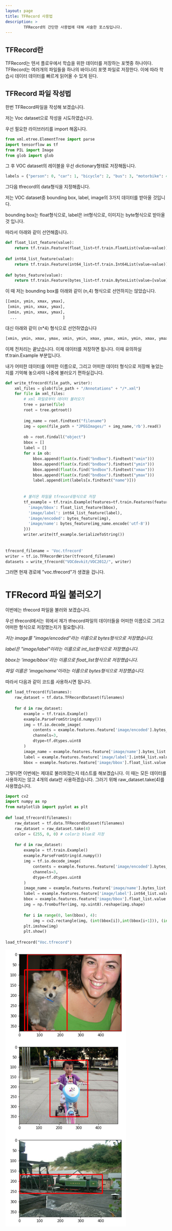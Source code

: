 ```yaml
---
layout: page
title: TFRecord 사용법
description: > 
        TFRecord의 간단한 사용법에 대해 서술한 포스팅입니다.
---
```



## TFRecord란

TFRecord는 텐서 플로우에서 학습을 위한 데이터를 저장하는 포멧중 하나이다. TFRecord는 여러개의 파일들을 하나의 바이너리 포맷 파일로 저장한다. 이에 따라 학습시 데이터 데이터를 빠르게 읽어올 수 있게 된다.





## TFRecord 파일 작성법





한번 TFRecord파일을 작성해 보겠습니다.

저는 Voc dataset으로 작성을 시도하였습니다.



우선 필요한 라이브러리를 import 해옵니다.

~~~python
from xml.etree.ElementTree import parse
import tensorflow as tf
from PIL import Image
from glob import glob
~~~


그 후 VOC dataset의 레이블을 우선 dictionary형태로 저장해둡니다.

~~~python
labels = {"person": 0, "car": 1, "bicycle": 2, "bus": 3, "motorbike": 4, "train": 5, "aeroplane": 6, "chair": 7, "bottle": 8, "diningtable": 9, "pottedplant": 10, "tvmonitor": 11, "sofa": 12, "bird": 13, "cat": 14, "cow": 15, "dog": 16, "horse": 17, "sheep": 18, "boat": 19}
~~~


그다음 tfrecord의 data형식을 지정해줍니다.

저는 VOC dataset중 bounding box, label, image의 3가지 데이터를 받아올 것입니다.

bounding box는 float형식으로,  label은 int형식으로, 이미지는 byte형식으로 받아올것 입니다.

따라서 아래와 같이 선언해줍니다.

~~~python
def float_list_feature(value):
	return tf.train.Feature(float_list=tf.train.FloatList(value=value))
	
def int64_list_feature(value):
	return tf.train.Feature(int64_list=tf.train.Int64List(value=value))
	
def bytes_feature(value):
	return tf.train.Feature(bytes_list=tf.train.BytesList(value=[value]))
~~~



이 때 저는 bounding box를 아래와 같이 (n,4) 형식으로 선언하지는 않았습니다.

~~~python
[[xmin, ymin, xmax, ymax],
 [xmin, ymin, xmax, ymax],
 [xmin, ymin, xmax, ymax],
  ...                    ]
~~~

대신 아래와 같이 (n*4) 형식으로 선언하였습니다

~~~python
[xmin, ymin, xmax, ymax, xmin, ymin, xmax, ymax, xmin, ymin, xmax, ymax ...]
~~~


이제 전처리는 끝났습니다. 이제 데이터를 저장하면 됩니다. 이때 유의하실 tf.train.Example 부분입니다.

내가 어떠한 데이터를 어떠한 이름으로, 그리고 어떠한 데이터 형식으로 저장해 놓았는지를 기억해 놓으셔야 나중에 불러오기 편하실겁니다.

~~~python
def write_tfrecord(file_path, writer):
    xml_files = glob(file_path + "/Annotations" + "/*.xml")
    for file in xml_files:
        # xml 파일로부터 데이터 불러오기
        tree = parse(file)
        root = tree.getroot()

        img_name = root.findtext("filename")
        img = open(file_path + "JPEGImages/" + img_name,'rb').read()
        
        ob = root.findall("object")
        bbox = []
        label = []
        for x in ob:
            bbox.append(float(x.find("bndbox").findtext("xmin")))
            bbox.append(float(x.find("bndbox").findtext("ymin")))
            bbox.append(float(x.find("bndbox").findtext("xmax")))
            bbox.append(float(x.find("bndbox").findtext("ymax")))
            label.append(int(labels[x.findtext("name")]))
            
        
        # 불러온 파일을 tfrecord형식으로 저장
        tf_example = tf.train.Example(features=tf.train.Features(feature={
          'image/bbox': float_list_feature(bbox),
          'image/label': int64_list_feature(label),
          'image/encoded': bytes_feature(img),
          'image/name': bytes_feature(img_name.encode('utf-8'))
        }))    
        writer.write(tf_example.SerializeToString())
        

tfrecord_filename = 'Voc.tfrecord'
writer = tf.io.TFRecordWriter(tfrecord_filename)
datasets = write_tfrecord("VOCdevkit/VOC2012/", writer)
~~~
그러면 현재 경로에  "voc.tfrecord"가 생겼을 겁니다.









# TFRecord 파일 불러오기

이번에는 tfrecord 파일을 불러와 보겠습니다.

우선 tfrecord에서는 위에서 제가 tfrecord파일의 데이터들을 어떠한 이름으로 그리고 어떠한 형식으로 저장했는지가 필요합니다.

*저는 image를 "image/encoded"라는 이름으로 bytes형식으로 저장했습니다.*

*label은 "image/label"이라는 이름으로 int_list형식으로 저장했습니다.*

*bbox는 'image/bbox'라는 이름으로 float_list형식으로 저장했습니다.*

*파일 이름은 'image/name'이라는 이름으로 bytes형식으로 저장했습니다.*



따라서 다음과 같이 코드를 사용하시면 됩니다.

~~~python
def load_tfrecord(filenames):
    raw_dataset = tf.data.TFRecordDataset(filenames)
    
    for d in raw_dataset:
        example = tf.train.Example()
        example.ParseFromString(d.numpy())
        img = tf.io.decode_image(
            contents = example.features.feature['image/encoded'].bytes_list.value[0],
            channels=3,
            dtype=tf.dtypes.uint8
        )
        image_name = example.features.feature['image/name'].bytes_list.value
        label = example.features.feature['image/label'].int64_list.value
        bbox = example.features.feature['image/bbox'].float_list.value

~~~


그렇다면 이번에는  제대로 불러와졌는지 테스트를 해보겠습니다. 이 때는 모든 데이터를 사용하지는 않고 4개의 data만 사용하겠습니다. 그러기 위해 raw_dataset.take(4)를 사용했습니다.

~~~python
import cv2
import numpy as np
from matplotlib import pyplot as plt

def load_tfrecord(filenames):
    raw_dataset = tf.data.TFRecordDataset(filenames)
    raw_dataset = raw_dataset.take(4)
    color = (255, 0, 0) # color는 blue로 지정
    
    for d in raw_dataset:
        example = tf.train.Example()
        example.ParseFromString(d.numpy())
        img = tf.io.decode_image(
            contents = example.features.feature['image/encoded'].bytes_list.value[0],
            channels=3,
            dtype=tf.dtypes.uint8
        )
        image_name = example.features.feature['image/name'].bytes_list.value
        label = example.features.feature['image/label'].int64_list.value
        bbox = example.features.feature['image/bbox'].float_list.value
        img = np.frombuffer(img, np.uint8).reshape(img.shape)
        
        for i in range(0, len(bbox), 4):
            img = cv2.rectangle(img, (int(bbox[i]),int(bbox[i+1])), (int(bbox[i+2]),int(bbox[i+3])), blue_color, 3)
        plt.imshow(img)
        plt.show()
        
load_tfrecord("Voc.tfrecord")        
~~~
![alt text](/images/etc/tfrecord/image.png)